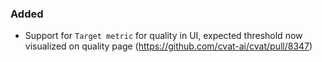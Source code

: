 ### Added

- Support for `Target metric` for quality in UI, expected threshold now visualized on quality page
  (<https://github.com/cvat-ai/cvat/pull/8347>)
